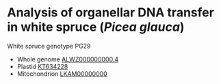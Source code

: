Analysis of organellar DNA transfer in white spruce (*Picea glauca*)
================================================================================

White spruce genotype PG29

+ Whole genome [ALWZ000000000.4](http://www.ncbi.nlm.nih.gov/nuccore/ALWZ000000000.4)
+ Plastid [KT634228](http://www.ncbi.nlm.nih.gov/nuccore/?term=KT634228)
+ Mitochondrion [LKAM00000000](http://www.ncbi.nlm.nih.gov/Traces/wgs/?val=LKAM)
